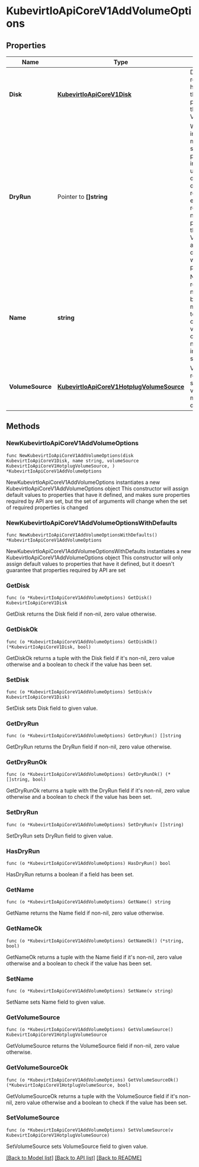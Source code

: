 # KubevirtIoApiCoreV1AddVolumeOptions

## Properties

Name | Type | Description | Notes
------------ | ------------- | ------------- | -------------
**Disk** | [**KubevirtIoApiCoreV1Disk**](KubevirtIoApiCoreV1Disk.md) | Disk represents the hotplug disk that will be plugged into the running VMI | 
**DryRun** | Pointer to **[]string** | When present, indicates that modifications should not be persisted. An invalid or unrecognized dryRun directive will result in an error response and no further processing of the request. Valid values are: - All: all dry run stages will be processed | [optional] 
**Name** | **string** | Name represents the name that will be used to map the disk to the corresponding volume. This overrides any name set inside the Disk struct itself. | [default to ""]
**VolumeSource** | [**KubevirtIoApiCoreV1HotplugVolumeSource**](KubevirtIoApiCoreV1HotplugVolumeSource.md) | VolumeSource represents the source of the volume to map to the disk. | 

## Methods

### NewKubevirtIoApiCoreV1AddVolumeOptions

`func NewKubevirtIoApiCoreV1AddVolumeOptions(disk KubevirtIoApiCoreV1Disk, name string, volumeSource KubevirtIoApiCoreV1HotplugVolumeSource, ) *KubevirtIoApiCoreV1AddVolumeOptions`

NewKubevirtIoApiCoreV1AddVolumeOptions instantiates a new KubevirtIoApiCoreV1AddVolumeOptions object
This constructor will assign default values to properties that have it defined,
and makes sure properties required by API are set, but the set of arguments
will change when the set of required properties is changed

### NewKubevirtIoApiCoreV1AddVolumeOptionsWithDefaults

`func NewKubevirtIoApiCoreV1AddVolumeOptionsWithDefaults() *KubevirtIoApiCoreV1AddVolumeOptions`

NewKubevirtIoApiCoreV1AddVolumeOptionsWithDefaults instantiates a new KubevirtIoApiCoreV1AddVolumeOptions object
This constructor will only assign default values to properties that have it defined,
but it doesn't guarantee that properties required by API are set

### GetDisk

`func (o *KubevirtIoApiCoreV1AddVolumeOptions) GetDisk() KubevirtIoApiCoreV1Disk`

GetDisk returns the Disk field if non-nil, zero value otherwise.

### GetDiskOk

`func (o *KubevirtIoApiCoreV1AddVolumeOptions) GetDiskOk() (*KubevirtIoApiCoreV1Disk, bool)`

GetDiskOk returns a tuple with the Disk field if it's non-nil, zero value otherwise
and a boolean to check if the value has been set.

### SetDisk

`func (o *KubevirtIoApiCoreV1AddVolumeOptions) SetDisk(v KubevirtIoApiCoreV1Disk)`

SetDisk sets Disk field to given value.


### GetDryRun

`func (o *KubevirtIoApiCoreV1AddVolumeOptions) GetDryRun() []string`

GetDryRun returns the DryRun field if non-nil, zero value otherwise.

### GetDryRunOk

`func (o *KubevirtIoApiCoreV1AddVolumeOptions) GetDryRunOk() (*[]string, bool)`

GetDryRunOk returns a tuple with the DryRun field if it's non-nil, zero value otherwise
and a boolean to check if the value has been set.

### SetDryRun

`func (o *KubevirtIoApiCoreV1AddVolumeOptions) SetDryRun(v []string)`

SetDryRun sets DryRun field to given value.

### HasDryRun

`func (o *KubevirtIoApiCoreV1AddVolumeOptions) HasDryRun() bool`

HasDryRun returns a boolean if a field has been set.

### GetName

`func (o *KubevirtIoApiCoreV1AddVolumeOptions) GetName() string`

GetName returns the Name field if non-nil, zero value otherwise.

### GetNameOk

`func (o *KubevirtIoApiCoreV1AddVolumeOptions) GetNameOk() (*string, bool)`

GetNameOk returns a tuple with the Name field if it's non-nil, zero value otherwise
and a boolean to check if the value has been set.

### SetName

`func (o *KubevirtIoApiCoreV1AddVolumeOptions) SetName(v string)`

SetName sets Name field to given value.


### GetVolumeSource

`func (o *KubevirtIoApiCoreV1AddVolumeOptions) GetVolumeSource() KubevirtIoApiCoreV1HotplugVolumeSource`

GetVolumeSource returns the VolumeSource field if non-nil, zero value otherwise.

### GetVolumeSourceOk

`func (o *KubevirtIoApiCoreV1AddVolumeOptions) GetVolumeSourceOk() (*KubevirtIoApiCoreV1HotplugVolumeSource, bool)`

GetVolumeSourceOk returns a tuple with the VolumeSource field if it's non-nil, zero value otherwise
and a boolean to check if the value has been set.

### SetVolumeSource

`func (o *KubevirtIoApiCoreV1AddVolumeOptions) SetVolumeSource(v KubevirtIoApiCoreV1HotplugVolumeSource)`

SetVolumeSource sets VolumeSource field to given value.



[[Back to Model list]](../README.md#documentation-for-models) [[Back to API list]](../README.md#documentation-for-api-endpoints) [[Back to README]](../README.md)


